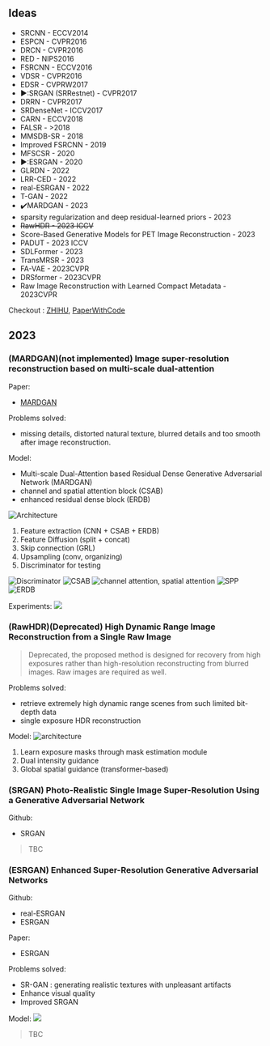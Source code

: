 
## Ideas
- SRCNN - ECCV2014
- ESPCN - CVPR2016
- DRCN - CVPR2016
- RED - NIPS2016
- FSRCNN - ECCV2016
- VDSR - CVPR2016
- EDSR - CVPRW2017
- ▶️:SRGAN (SRRestnet) - CVPR2017
- DRRN - CVPR2017
- SRDenseNet - ICCV2017
- CARN - ECCV2018
- FALSR - >2018
- MMSDB-SR - 2018
- Improved FSRCNN - 2019
- MFSCSR - 2020
- ▶️:ESRGAN - 2020
- GLRDN - 2022
- LRR-CED - 2022
- real-ESRGAN - 2022
- T-GAN - 2022
- ✔️MARDGAN - 2023
- sparsity regularization and deep residual-learned priors - 2023
- ~~RawHDR - 2023 ICCV~~
- Score-Based Generative Models for PET Image Reconstruction - 2023
- PADUT - 2023 ICCV
- SDLFormer - 2023
- TransMRSR - 2023
- FA-VAE - 2023CVPR
- DRSformer - 2023CVPR
- Raw Image Reconstruction with Learned Compact Metadata - 2023CVPR


Checkout : [ZHIHU](https://zhuanlan.zhihu.com/p/263008440), [PaperWithCode](https://paperswithcode.com/task/image-reconstruction/latest)


## 2023
### (MARDGAN)(not implemented) Image super-resolution reconstruction based on multi-scale dual-attention
Paper:
- [MARDGAN](https://www.tandfonline.com/doi/full/10.1080/09540091.2023.2182487)

Problems solved: 
- missing details, distorted natural texture, blurred details and too smooth after image reconstruction.

Model:
- Multi-scale Dual-Attention based Residual Dense Generative Adversarial Network (MARDGAN)
- channel and spatial attention block (CSAB)
- enhanced residual dense block (ERDB) 

![Architecture](https://www.tandfonline.com/cms/asset/b90766fc-2220-47c1-a822-7e04f1801c57/ccos_a_2182487_f0001_oc.jpg)

1. Feature extraction (CNN + CSAB + ERDB)
2. Feature Diffusion (split + concat)
3. Skip connection (GRL)
4. Upsampling (conv, organizing)
5. Discriminator for testing


![Discriminator](https://www.tandfonline.com/cms/asset/6befdf16-f013-40ce-ae77-832b5869ed7f/ccos_a_2182487_f0002_oc.jpg)
![CSAB](https://www.tandfonline.com/cms/asset/fcb4012c-4e82-42df-abe2-ee606eee342c/ccos_a_2182487_f0003_oc.jpg)
![channel attention, spatial attention](https://www.tandfonline.com/cms/asset/bdbdf5f5-26bc-44a9-8a9b-e4c635509df8/ccos_a_2182487_f0004_oc.jpg)
![SPP](https://www.tandfonline.com/cms/asset/17a63f9b-ea86-467b-b5f5-f90583225e3d/ccos_a_2182487_f0005_oc.jpg)
![ERDB](https://www.tandfonline.com/cms/asset/0b7a7375-5631-4034-9ec4-1acb738b9945/ccos_a_2182487_f0006_oc.jpg)

Experiments:
![](https://www.tandfonline.com/cms/asset/759fda33-8d93-4432-b1a4-4bcc7268b32c/ccos_a_2182487_f0012_oc.jpg)



### (RawHDR)(Deprecated) High Dynamic Range Image Reconstruction from a Single Raw Image

> Deprecated, the proposed method is designed for recovery from high exposures rather than high-resolution reconstructing from blurred images. Raw images are required as well. 

Problems solved:
- retrieve extremely high dynamic range scenes from such limited bit-depth data
- single exposure HDR reconstruction

Model:
![architecture](https://qv6rfojn7rl.feishu.cn/docx/YbmOdbzpCoFN2ixAlLxcUzven4e#KUiPdxnGIojhyDxV8fociRKSnNg)

1. Learn exposure masks through mask estimation module
2. Dual intensity guidance
3. Global spatial guidance (transformer-based)



### (SRGAN) Photo-Realistic Single Image Super-Resolution Using a Generative Adversarial Network

Github:
- SRGAN

> TBC




### (ESRGAN) Enhanced Super-Resolution Generative Adversarial Networks
Github: 
- real-ESRGAN
- ESRGAN

Paper:
- ESRGAN

Problems solved:
- SR-GAN : generating realistic textures with unpleasant artifacts
- Enhance visual quality
- Improved SRGAN

Model:
![](https://esrgan.readthedocs.io/en/latest/_images/architecture.png)

> TBC


